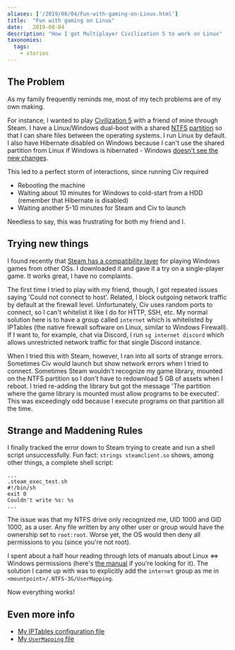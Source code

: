 ```yaml
---
aliases: ['/2019/08/04/Fun-with-gaming-on-Linux.html']
title:	"Fun with gaming on Linux"
date:	2019-08-04
description: "How I got Multiplayer Civilization 5 to work on Linux"
taxonomies:
  tags:
    - stories
---
```


## The Problem

As my family frequently reminds me, most of my tech problems are of my own making.

For instance, I wanted to play [Civilization 5](https://civilization.com/civilization-5/) with a friend of mine through Steam.
I have a Linux/Windows dual-boot with a shared
[NTFS](https://en.wikipedia.org/wiki/NTFS)
[partition](https://en.wikipedia.org/wiki/Disk_partitioning) so that I can share files between the operating systems.
I run Linux by default.
I also have Hibernate disabled on Windows because I can't use the shared partition
from Linux if Windows is hibernated -
Windows [doesn't see the new changes](https://www.tuxera.com/community/ntfs-3g-faq/#fullyshut).

This led to a perfect storm of interactions, since running Civ required
- Rebooting the machine
- Waiting about 10 minutes for Windows to cold-start from a HDD (remember that Hibernate is disabled)
- Waiting another 5-10 minutes for Steam and Civ to launch

Needless to say, this was frustrating for both my friend and I.

## Trying new things

I found recently that [Steam has a compatibility layer](https://fosspost.org/tutorials/enable-steam-play-on-linux-to-run-windows-games)
for playing Windows games from other OSs.
I downloaded it and gave it a try on a single-player game.
It works great, I have no complaints.

The first time I tried to play with my friend, though, I got repeated issues saying
'Could not connect to host'.
Related, I block outgoing network traffic by default at the firewall level.
Unfortunately, Civ uses random ports to connect, so I can't whitelist it like I do for HTTP, SSH, etc.
My normal solution here is to have a group called `internet` which is whitelisted by
IPTables (the native firewall software on Linux, similar to Windows Firewall).
If I want to, for example, chat via Discord, I run `sg internet discord`
which allows unrestricted network traffic for that single Discord instance.

When I tried this with Steam, however, I ran into all sorts of strange errors.
Sometimes Civ would launch but show network errors when I tried to connect.
Sometimes Steam wouldn't recognize my game library, mounted on the NTFS partition so I don't have to redownload 5 GB of assets when I reboot.
I tried re-adding the library but got the message 'The partition where the game library is mounted must allow programs to be executed'.
This was exceedingly odd because I execute programs on that partition all the time.

## Strange and Maddening Rules

I finally tracked the error down to Steam trying to create and run a shell script unsuccessfully.
Fun fact: `strings steamclient.so` shows, among other things, a complete shell script:

```
...
.steam_exec_test.sh
#!/bin/sh
exit 0
Couldn't write %s: %s
...
```

The issue was that my NTFS drive only recognized me, UID 1000 and GID 1000, as a user.
Any file written by any other user or group would have the ownership set to `root:root`.
Worse yet, the OS would then deny all permissions to you (since you're not root).

I spent about a half hour reading through lots of manuals about Linux <=> Windows permissions
(here's [the manual](https://www.tuxera.com/community/ntfs-3g-advanced/ownership-and-permissions/#usermapping) if you're looking for it).
The solution I came up with was to explicitly add the `internet` group as me in `<mountpoint>/.NTFS-3G/UserMapping`.

Now everything works!

## Even more info

- [My IPTables configuration file](https://github.com/jyn514/dotfiles/blob/master/lib/iptables)
- [My `UserMapping` file](/assets/UserMapping.txt)
